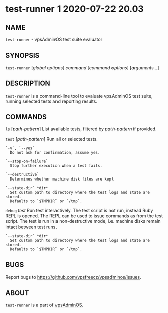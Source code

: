 # test-runner 1                   2020-07-22                             20.03

## NAME
`test-runner` - vpsAdminOS test suite evaluator

## SYNOPSIS
`test-runner` [*global options*] *command* [*command options*] [*arguments...*]

## DESCRIPTION
`test-runner` is a command-line tool to evaluate vpsAdminOS test suite, running
selected tests and reporting results.

## COMMANDS
`ls` [*path-pattern*]
  List available tests, filtered by *path-pattern* if provided.

`test` [*path-pattern*]
  Run all or selected tests.

    `-y`, `--yes`
      Do not ask for confirmation, assume yes.

    `--stop-on-failure`
      Stop further execution when a test fails.

    `--destructive`
      Determines whether machine disk files are kept

    `--state-dir` *dir*
      Set custom path to directory where the test logs and state are stored.
      Defaults to `$TMPDIR` or `/tmp`.

`debug` *test*
  Run test interactively. The test script is not run, instead Ruby REPL is opened.
  The REPL can be used to issue commands as from the test script. The test is
  run in a non-destructive mode, i.e. machine disks remain intact between test
  runs.

    `--state-dir` *dir*
      Set custom path to directory where the test logs and state are stored.
      Defaults to `$TMPDIR` or `/tmp`.

## BUGS
Report bugs to https://github.com/vpsfreecz/vpsadminos/issues.

## ABOUT
`test-runner` is a part of [vpsAdminOS](https://github.com/vpsfreecz/vpsadminos).

